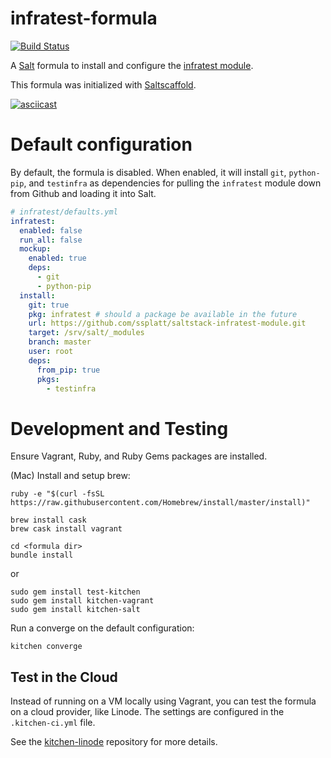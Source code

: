 # infratest-formula
[![Build Status](https://travis-ci.org/ssplatt/infratest-formula.svg?branch=master)](https://travis-ci.org/ssplatt/infratest-formula)

A [Salt](https://github.com/saltstack/salt) formula to install and configure the [infratest module](https://github.com/ssplatt/saltstack-infratest-module).

This formula was initialized with [Saltscaffold](https://github.com/cmarzullo/saltscaffold).

[![asciicast](https://asciinema.org/a/3b7exrkl5fnjxsj2szp5ik42e.png)](https://asciinema.org/a/3b7exrkl5fnjxsj2szp5ik42e)

# Default configuration
By default, the formula is disabled. When enabled, it will install `git`, `python-pip`, and `testinfra` as dependencies for pulling the `infratest` module down from Github and loading it into Salt.
```yaml
# infratest/defaults.yml
infratest:
  enabled: false
  run_all: false
  mockup:
    enabled: true
    deps:
      - git
      - python-pip
  install:
    git: true
    pkg: infratest # should a package be available in the future
    url: https://github.com/ssplatt/saltstack-infratest-module.git
    target: /srv/salt/_modules
    branch: master
    user: root
    deps:
      from_pip: true
      pkgs:
        - testinfra
```

# Development and Testing
Ensure Vagrant, Ruby, and Ruby Gems packages are installed.

(Mac) Install and setup brew:
```
ruby -e "$(curl -fsSL https://raw.githubusercontent.com/Homebrew/install/master/install)"
```

```
brew install cask
brew cask install vagrant
```

```
cd <formula dir>
bundle install
```
or
```
sudo gem install test-kitchen
sudo gem install kitchen-vagrant
sudo gem install kitchen-salt
```

Run a converge on the default configuration:
```
kitchen converge
```

## Test in the Cloud
Instead of running on a VM locally using Vagrant, you can test the formula on a cloud provider, like Linode. The settings are configured in the `.kitchen-ci.yml` file.

See the [kitchen-linode](https://github.com/ssplatt/kitchen-linode) repository for more details.
